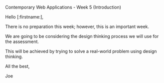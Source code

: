 Contemporary Web Applications - Week 5 (Introduction)

Hello [:firstname:],

There is no preparation this week; however, this is an important week. 

We are going to be considering the design thinking process we will use for the assessment. 

This will be achieved by trying to solve a real-world problem using design thinking.  

All the best,

Joe
